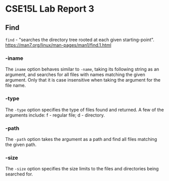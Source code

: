 # CSE15L Lab Report 3

## Find

`find` - "searches the directory tree rooted at each given starting-point". 
https://man7.org/linux/man-pages/man1/find.1.html

### -iname
The `iname` option behaves similar to `-name`, taking its following string as an argument, and searches for all files with names matching the given argument. Only that it is case insensitive when taking the argument for the file name. 


### -type
The `-type` option specifies the type of files found and returned. A few of the arguments include: f - regular file; d - directory. 

### -path 
The `-path` option takes the argument as a path and find all files matching the given path. 

### -size 
The `-size` option specifies the size limits to the files and directories being searched for. 
